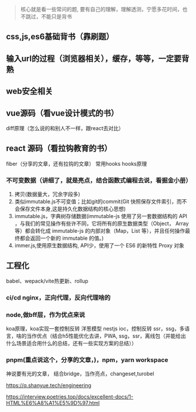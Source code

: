 > 核心就是看一些常问的题, 要有自己的理解，理解透测，宁愿多花时间，也不跳过，不能只是背书

## css,js,es6基础背书（靠刷题）

## 输入url的过程（浏览器相关），缓存，等等，一定要背熟
## web安全相关
## vue源码（看vue设计模式的书）
diff原理（怎么说的和别人不一样，跟react去对比）

## react 源码（看拉钩教育的书）
fiber（分享的文章，还有拉钩的文章）
常用hooks
hooks原理

### 不可变数据（讲细了，就是亮点，结合函数式编程去说，看掘金小册）
1. 拷贝(数据量大，冗余字段多)
2. 类似immutable.js不可变值；比如git的commit(Git 快照保存文件索引，而不会保存文件本身,这是持久化数据结构的核心思想)
3. immutable.js，字典树存储数据(immutable-js 使用了另一套数据结构的 API ，与我们的常见操作有些许不同，它将所有的原生数据类型（Object， Array等）都会转化成 immutable-js 的内部对象（Map，List 等），并且任何操作最终都会返回一个新的 immutable 的值。)
4. immer.js,使用原生数据结构, API少，使用了一个 ES6 的新特性 Proxy 对象

## 工程化
babel、wepack/vite热更新、rollup

### ci/cd nginx，正向代理，反向代理啥的

### node,做bff层，作为优点来说
koa原理，koa实现一套控制反转
洋葱模型
nestjs ioc，控制反转
ssr，ssg，多语言，啥的当作优点（结合h5性能优化去讲，PWA, ssg，ssr，离线包（并能给出什么场景适合用什么的总结，还有一些实现方案的总结））

### pnpm(重点说这个，分享的文章，)，npm，yarn workspace

神说要有光的文章，
结合bridge，当作亮点，changeset,turobel

https://q.shanyue.tech/engineering

https://interview.poetries.top/docs/excellent-docs/1-HTML%E6%A8%A1%E5%9D%97.html